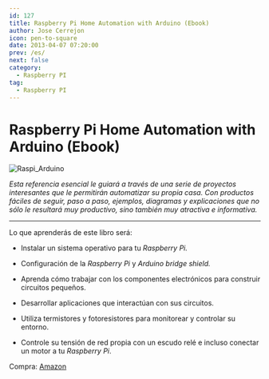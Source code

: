 ```yaml
---
id: 127
title: Raspberry Pi Home Automation with Arduino (Ebook)
author: Jose Cerrejon
icon: pen-to-square
date: 2013-04-07 07:20:00
prev: /es/
next: false
category:
  - Raspberry PI
tag:
  - Raspberry PI
---
```


# Raspberry Pi Home Automation with Arduino (Ebook)

![Raspi_Arduino](/images/raspiwardu.jpg)

*Esta referencia esencial le guiará a través de una serie de proyectos interesantes que le permitirán automatizar su propia casa. Con productos fáciles de seguir, paso a paso, ejemplos, diagramas y explicaciones que no sólo le resultará muy productivo, sino también muy atractiva e informativa.*

- - -
Lo que aprenderás de este libro será:

* Instalar un sistema operativo para tu *Raspberry Pi.*

* Configuración de la *Raspberry Pi* y *Arduino bridge shield.*

* Aprenda cómo trabajar con los componentes electrónicos para construir circuitos pequeños.

* Desarrollar aplicaciones que interactúan con sus circuitos.

* Utiliza termistores y fotoresistores para monitorear y controlar su entorno.

* Controle su tensión de red propia con un escudo relé e incluso conectar un motor a tu *Raspberry Pi*.

Compra: [Amazon](//www.amazon.com/Raspberry-Pi-Home-Automation-Arduino/dp/1849695865/)